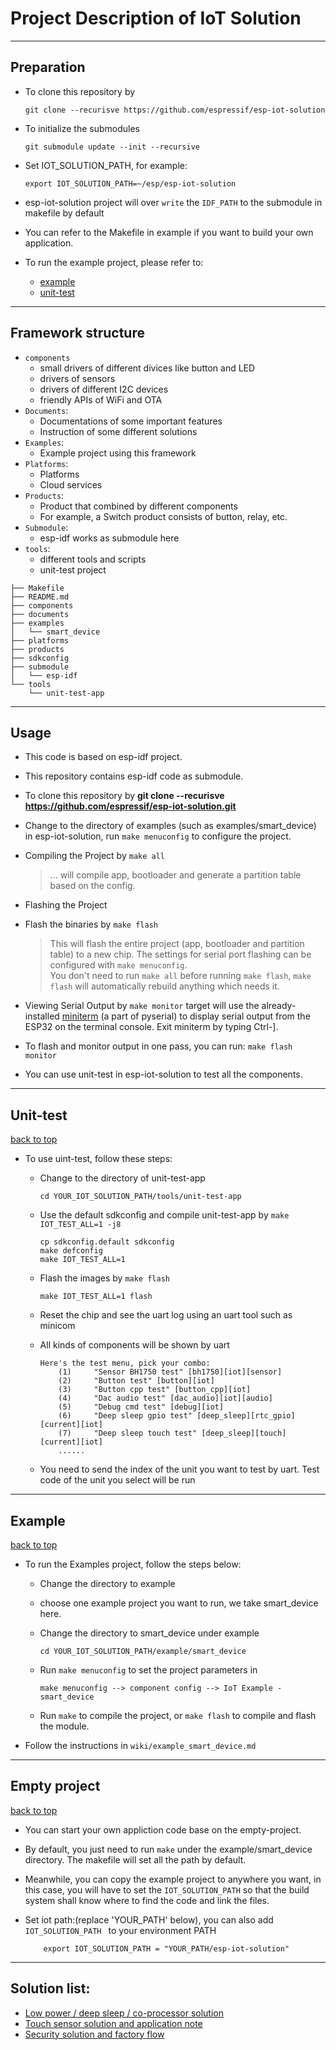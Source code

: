 # Project Description of IoT Solution

---
## <h2 id="preparation">Preparation</h2>

* To clone this repository by 

    ```
    git clone --recurisve https://github.com/espressif/esp-iot-solution
    ```

* To initialize the submodules

    ```
    git submodule update --init --recursive
    ```
    
* Set IOT_SOLUTION_PATH, for example:

    ```
    export IOT_SOLUTION_PATH=~/esp/esp-iot-solution
    ```
* esp-iot-solution project will over `write` the `IDF_PATH` to the submodule in makefile by default
* You can refer to the Makefile in example if you want to build your own application.
* To run the example project, please refer to:

    * [example](#example)
    * [unit-test](#unit-test)

---

## Framework structure
* `components`
    * small drivers of different divices like button and LED
    * drivers of sensors
    * drivers of different I2C devices
    * friendly APIs of WiFi and OTA
* `Documents`:
    * Documentations of some important features
    * Instruction of some different solutions
* `Examples`:
    * Example project using this framework
* `Platforms`:
    * Platforms
    * Cloud services 
* `Products`:
    * Product that combined by different components
    * For example, a Switch product consists of button, relay, etc.
* `Submodule`:
    * esp-idf works as submodule here
* `tools`:
    * different tools and scripts
    * unit-test project
    

```
├── Makefile
├── README.md
├── components
├── documents
├── examples
│   └── smart_device
├── platforms
├── products
├── sdkconfig
├── submodule
│   └── esp-idf
└── tools
    └── unit-test-app
```



---

## Usage
* This code is based on esp-idf project.
* This repository contains esp-idf code as submodule.
* To clone this repository by **git clone --recurisve https://github.com/espressif/esp-iot-solution.git**
* Change to the directory of examples (such as examples/smart_device) in esp-iot-solution, run `make menuconfig` to configure the project.
* Compiling the Project by `make all`

    > ... will compile app, bootloader and generate a partition table based on the config.

*  Flashing the Project
* Flash the binaries by `make flash`

    > This will flash the entire project (app, bootloader and partition table) to a new chip. The settings for serial port flashing can be configured with `make menuconfig`.    
    > You don't need to run `make all` before running `make flash`, `make flash` will automatically rebuild anything which needs it.

* Viewing Serial Output by `make monitor` target will use the already-installed [miniterm](http://pyserial.readthedocs.io/en/latest/tools.html#module-serial.tools.miniterm) (a part of pyserial) to display serial output from the ESP32 on the terminal console.
Exit miniterm by typing Ctrl-].
* To flash and monitor output in one pass, you can run: `make flash monitor`
* You can use unit-test in esp-iot-solution to test all the components.

--- 

## <h2 id="unit-test">Unit-test</h2>
[back to top](#preparation)

* To use uint-test, follow these steps:
	* Change to the directory of unit-test-app
	
	    ```
	    cd YOUR_IOT_SOLUTION_PATH/tools/unit-test-app
	    ```
	
	* Use the default sdkconfig and compile unit-test-app by `make IOT_TEST_ALL=1 -j8`
	
	    ```
	    cp sdkconfig.default sdkconfig
	    make defconfig
	    make IOT_TEST_ALL=1
	    ```
	
	* Flash the images by `make flash`
	
	    ```
	    make IOT_TEST_ALL=1 flash
	    ```
	
	* Reset the chip and see the uart log using an uart tool such as minicom
	* All kinds of components will be shown by uart
	
	    ```
	    Here's the test menu, pick your combo:
            (1)     "Sensor BH1750 test" [bh1750][iot][sensor]
            (2)     "Button test" [button][iot]
            (3)     "Button cpp test" [button_cpp][iot]
            (4)     "Dac audio test" [dac_audio][iot][audio]
            (5)     "Debug cmd test" [debug][iot]
            (6)     "Deep sleep gpio test" [deep_sleep][rtc_gpio][current][iot]
            (7)     "Deep sleep touch test" [deep_sleep][touch][current][iot]
            ......
	    ```
	
	* You need to send the index of the unit you want to test by uart. Test code of the unit you select will be run


---

## <h2 id="example">Example</h2>
[back to top](#preparation)

* To run the Examples project, follow the steps below:
    * Change the directory to example 
    * choose one example project you want to run, we take smart_device here.
    * Change the directory to smart_device under example
        
        ```
        cd YOUR_IOT_SOLUTION_PATH/example/smart_device
        ```
       
    * Run `make menuconfig` to set the project parameters in 
    
        ```
        make menuconfig --> component config --> IoT Example - smart_device
        ```
    
    * Run `make` to compile the project, or `make flash` to compile and flash the module.
* Follow the instructions in `wiki/example_smart_device.md`

---

## <h2 id="empty_project">Empty project</h2>
[back to top](#preparation)

* You can start your own appliction code base on the empty-project.
* By default, you just need to run `make` under the example/smart_device directory. The makefile will set all the path by default.
* Meanwhile, you can copy the example project to anywhere you want, in this case, you will have to set the `IOT_SOLUTION_PATH` so that the build system shall know where to find the code and link the files.
* Set iot path:(replace 'YOUR_PATH' below), you can also add `IOT_SOLUTION_PATH ` to your environment PATH 
        
    ```
        export IOT_SOLUTION_PATH = "YOUR_PATH/esp-iot-solution"
    ```

---



## Solution list:

* [Low power / deep sleep / co-processor solution](documents/low_power_solution)
* [Touch sensor solution and application note](documents/touch_pad_solution)
* [Security solution and factory flow](documents/security_solution)


